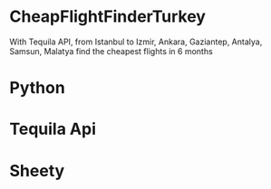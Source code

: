 # CheapFlightFinderTurkey
With Tequila API, from Istanbul to Izmir, Ankara, Gaziantep, Antalya, Samsun, Malatya find the cheapest flights  in 6 months
# Python
# Tequila Api
# Sheety
